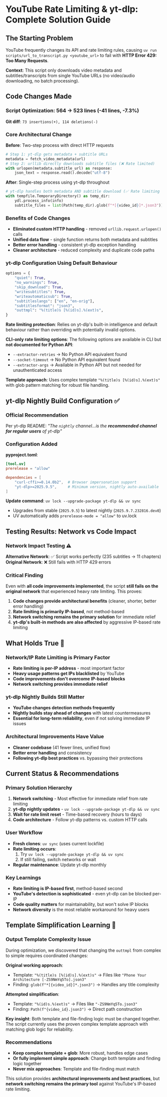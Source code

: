 # YouTube Rate Limiting & yt-dlp: Complete Solution Guide

## The Starting Problem

YouTube frequently changes its API and rate limiting rules, causing `uv run scripts/url_to_transcript.py <youtube_url>` to fail with **HTTP Error 429: Too Many Requests**. 

**Context**: This script only downloads video metadata and subtitles/transcripts from single YouTube URLs (no video/audio downloading, no batch processing).

## Code Changes Made

### Script Optimization: 564 → 523 lines (-41 lines, -7.3%)
**Git diff**: `73 insertions(+), 114 deletions(-)`

### Core Architectural Change
**Before**: Two-step process with direct HTTP requests
```python
# Step 1: yt-dlp gets metadata + subtitle URLs  
metadata = fetch_video_metadata(url)  
# Step 2: urllib directly downloads subtitle files (❌ Rate limited)
with urlopen(metadata.subtitle_url) as response:
    json_text = response.read().decode("utf-8")
```

**After**: Single-step process using yt-dlp throughout
```python  
# yt-dlp handles both metadata AND subtitle download (✅ Rate limiting protection)
with tempfile.TemporaryDirectory() as temp_dir:
    ydl.process_info(info)
    subtitle_files = list(Path(temp_dir).glob(f"*[{video_id}]*.json3"))
```

### Benefits of Code Changes
- **Eliminated custom HTTP handling** - removed `urllib.request.urlopen()` calls
- **Unified data flow** - single function returns both metadata and subtitles
- **Better error handling** - consistent yt-dlp exception handling
- **Cleaner architecture** - reduced complexity and duplicate code paths

### yt-dlp Configuration Using Default Behaviour
```python
options = {
    "quiet": True,
    "no_warnings": True,
    "skip_download": True,
    "writesubtitles": True,
    "writeautomaticsub": True,
    "subtitleslangs": ["en", "en-orig"],
    "subtitlesformat": "json3",
    "outtmpl": "%(title)s [%(id)s].%(ext)s",
}
```

**Rate limiting protection**: Relies on yt-dlp's built-in intelligence and default behaviour rather than overriding with potentially invalid options.

**CLI-only rate limiting options**: The following options are available in CLI but **not documented for Python API**:
- `--extractor-retries` → No Python API equivalent found
- `--socket-timeout` → No Python API equivalent found  
- `--extractor-args` → Available in Python API but not needed for unauthenticated access

**Template approach**: Uses complex template `"%(title)s [%(id)s].%(ext)s"` with glob pattern matching for robust file handling.

## yt-dlp Nightly Build Configuration ✅

### Official Recommendation
Per yt-dlp README: *"The `nightly` channel...is the **recommended channel for regular users** of yt-dlp"*

### Configuration Added
**pyproject.toml**:
```toml
[tool.uv]
prerelease = "allow"

dependencies = [
    "curl-cffi>=0.14.0b2",  # Browser impersonation support
    "yt-dlp>=2025.9.5",     # Minimum version, nightly auto-available
]
```

**Update command**: `uv lock --upgrade-package yt-dlp && uv sync`
- Upgrades from stable (`2025.9.5`) to latest nightly (`2025.9.7.232816.dev0`)
- UV automatically adds `prerelease-mode = "allow"` to uv.lock

## Testing Results: Network vs Code Impact

### Network Impact Testing ⚠️
**Alternative Network**: ✅ Script works perfectly (235 subtitles → 11 chapters)
**Original Network**: ❌ Still fails with HTTP 429 errors

### Critical Finding
Even with **all code improvements implemented**, the script **still fails on the original network** that experienced heavy rate limiting. This proves:

1. **Code changes provide architectural benefits** (cleaner, shorter, better error handling)
2. **Rate limiting is primarily IP-based**, not method-based  
3. **Network switching remains the primary solution** for immediate relief
4. **yt-dlp's built-in methods are also affected** by aggressive IP-based rate limiting

## What Holds True 🎯

### **Network/IP Rate Limiting is Primary Factor**
- **Rate limiting is per-IP address** - most important factor
- **Heavy usage patterns get IPs blacklisted** by YouTube
- **Code improvements don't overcome IP-based blocks**
- **Network switching provides immediate relief**

### **yt-dlp Nightly Builds Still Matter**  
- **YouTube changes detection methods frequently**
- **Nightly builds stay ahead of changes** with latest countermeasures
- **Essential for long-term reliability**, even if not solving immediate IP issues

### **Architectural Improvements Have Value**
- **Cleaner codebase** (41 fewer lines, unified flow)
- **Better error handling** and consistency 
- **Following yt-dlp best practices** vs. bypassing their protections

## Current Status & Recommendations

### **Primary Solution Hierarchy**
1. **Network switching** - Most effective for immediate relief from rate limiting
2. **yt-dlp nightly updates** - `uv lock --upgrade-package yt-dlp && uv sync` 
3. **Wait for rate limit reset** - Time-based recovery (hours to days)
4. **Code architecture** - Follow yt-dlp patterns vs. custom HTTP calls

### **User Workflow**
- **Fresh clones**: `uv sync` (uses current lockfile)
- **Rate limiting occurs**: 
  1. Try `uv lock --upgrade-package yt-dlp && uv sync`
  2. If still failing, switch networks or wait
- **Regular maintenance**: Update yt-dlp monthly

### **Key Learnings**
- **Rate limiting is IP-based first**, method-based second
- **YouTube's detection is sophisticated** - even yt-dlp can be blocked per-IP
- **Code quality matters** for maintainability, but won't solve IP blocks
- **Network diversity** is the most reliable workaround for heavy users

## Template Simplification Learning 📝

### Output Template Complexity Issue
During optimization, we discovered that changing the `outtmpl` from complex to simple requires coordinated changes:

**Original working approach**:
- Template: `"%(title)s [%(id)s].%(ext)s"` → Files like `"Phone Your Architecture [-ZS9NmYq5To].json3"`
- Finding: `glob(f"*[{video_id}]*.json3")` → Handles any title complexity

**Attempted simplification**:
- Template: `"%(id)s.%(ext)s"` → Files like `"-ZS9NmYq5To.json3"`
- Finding: `Path(f"{video_id}.json3")` → Direct path construction

**Key insight**: Both template and file-finding logic must be changed together. The script currently uses the proven complex template approach with matching glob logic for reliability.

### Recommendations
- **Keep complex template + glob**: More robust, handles edge cases
- **Or fully implement simple approach**: Change both template and finding logic together
- **Never mix approaches**: Template and file-finding must match

This solution provides **architectural improvements and best practices**, but **network switching remains the primary tool** against YouTube's IP-based rate limiting.